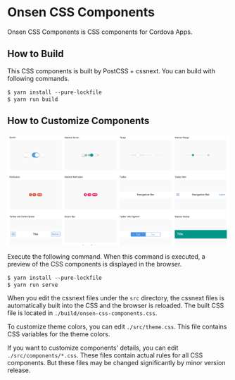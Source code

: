 # Onsen CSS Components

Onsen CSS Components is CSS components for Cordova Apps.

## How to Build

This CSS components is built by PostCSS + cssnext. You can build with following commands.

```
$ yarn install --pure-lockfile
$ yarn run build
```

## How to Customize Components

![Screenshot](./misc/screenshot.png)

Execute the following command. When this command is executed, a preview of the CSS components is displayed in the browser.

```
$ yarn install --pure-lockfile
$ yarn run serve
```

When you edit the cssnext files under the `src` directory, the cssnext files is automatically built into the CSS and the browser is reloaded. The built CSS file is located in `./build/onsen-css-components.css`.

To customize theme colors, you can edit `./src/theme.css`. This file contains CSS variables for the theme colors.

If you want to customize components' details, you can edit `./src/components/*.css`. These files contain actual rules for all CSS components. But these files may be changed significantly by minor version release.

